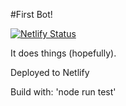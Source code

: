 #First Bot!

[![Netlify Status](https://api.netlify.com/api/v1/badges/add19772-5977-4af3-8d9d-6aaf9b876c47/deploy-status)](https://app.netlify.com/sites/cerulean-cheesecake-4790dc/deploys)

It does things (hopefully).

Deployed to Netlify

Build with:
'node run test'